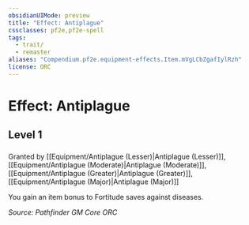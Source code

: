 ```yaml
---
obsidianUIMode: preview
title: "Effect: Antiplague"
cssclasses: pf2e,pf2e-spell
tags:
  - trait/
  - remaster
aliases: "Compendium.pf2e.equipment-effects.Item.mVgLCbZgafIylRzh"
license: ORC
---
```

# Effect: Antiplague
## Level 1
### 






Granted by [[Equipment/Antiplague (Lesser)|Antiplague (Lesser)]], [[Equipment/Antiplague (Moderate)|Antiplague (Moderate)]], [[Equipment/Antiplague (Greater)|Antiplague (Greater)]], [[Equipment/Antiplague (Major)|Antiplague (Major)]]

You gain an item bonus to Fortitude saves against diseases.

*Source: Pathfinder GM Core*
*ORC*
